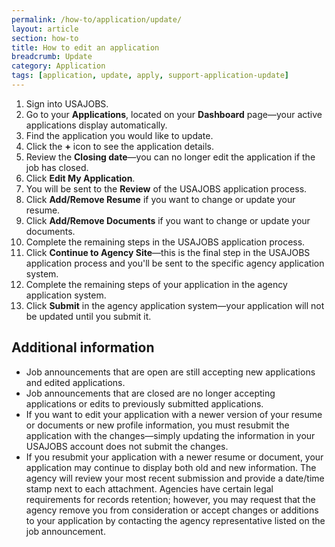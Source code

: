 ```yaml
---
permalink: /how-to/application/update/
layout: article
section: how-to
title: How to edit an application
breadcrumb: Update
category: Application
tags: [application, update, apply, support-application-update]
---
```


1.  Sign into USAJOBS.
2.	Go to your **Applications**, located on your **Dashboard** page—your active applications display automatically.
3.  Find the application you would like to update.
4.  Click the **+** icon to see the application details.
5.  Review the **Closing date**—you can no longer edit the application if the job has closed.
6.  Click **Edit My Application**.
7.  You will be sent to the **Review** of the USAJOBS application process.
8. Click **Add/Remove Resume** if you want to change or update your resume.
9. Click **Add/Remove Documents** if you want to change or update your documents.
10. Complete the remaining steps in the USAJOBS application process.
11. Click **Continue to Agency Site**—this is the final step in the USAJOBS application process and you'll be sent to the specific agency application system.
12. Complete the remaining steps of your application in the agency application system.
13. Click **Submit** in the agency application system—your application will not be updated until you submit it.

## Additional information

* Job announcements that are open are still accepting new applications and edited applications.
* Job announcements that are closed are no longer accepting applications or edits to previously submitted applications.
* If you want to edit your application with a newer version of your resume or documents or new profile information, you must resubmit the application with the changes—simply updating the information in your USAJOBS account does not submit the changes.
* If you resubmit your application with a newer resume or document, your application may continue to display both old and new information. The agency will review your most recent submission and provide a date/time stamp next to each attachment. Agencies have certain legal requirements for records retention; however, you may request that the agency remove you from consideration or accept changes or additions to your application by contacting the agency representative listed on the job announcement.
